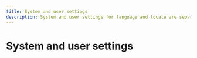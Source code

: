```yaml
---
title: System and user settings
description: System and user settings for language and locale are separate, but related.
---
```


# System and user settings
